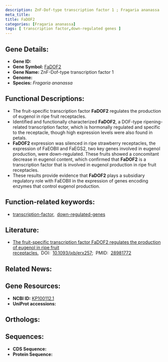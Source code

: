 ```yaml
---
description: ZnF-Dof-type transcription factor 1 ; Fragaria ananassa
meta_title:
title: FaDOF2
categories: [Fragaria ananassa]
tags: [ transcription factor,down-regulated genes ]
---
```


## Gene Details:
- **Gene ID:** []()
- **Gene Symbol:** <u>FaDOF2</u>
- **Gene Name:** ZnF-Dof-type transcription factor 1
- **Genome:** []()
- **Species:** *Fragaria ananassa*

## Functional Descriptions:
   - The fruit-specific transcription factor **FaDOF2** regulates the production of eugenol in ripe fruit receptacles.
   - Identified and functionally characterized **FaDOF2**, a DOF-type ripening-related transcription factor, which is hormonally regulated and specific to the receptacle, though high expression levels were also found in petals.
   - **FaDOF2** expression was silenced in ripe strawberry receptacles, the expression of FaEOBII and FaEGS2, two key genes involved in eugenol production, were down-regulated. These fruits showed a concomitant decrease in eugenol content, which confirmed that **FaDOF2** is a transcription factor that is involved in eugenol production in ripe fruit receptacles.
   - These results provide evidence that **FaDOF2** plays a subsidiary regulatory role with FaEOBII in the expression of genes encoding enzymes that control eugenol production.

## Function-related keywords:
   - [transcription-factor](/tags/transcription-factor/),&nbsp;&nbsp;[down-regulated-genes](/tags/down-regulated-genes/)

## Literature:
   - [The fruit-specific transcription factor FaDOF2 regulates the production of eugenol in ripe fruit receptacles.](https://doi.org/10.1093/jxb/erx257)&nbsp;&nbsp;DOI:&nbsp;&nbsp;[10.1093/jxb/erx257](https://doi.org/10.1093/jxb/erx257);&nbsp;&nbsp;PMID:&nbsp;&nbsp;[28981772](https://pubmed.ncbi.nlm.nih.gov/28981772/)

## Related News:

## Gene Resources:
- **NCBI ID:**  [KP100112.1](https://www.ncbi.nlm.nih.gov/gene/?term=KP100112.1)
- **UniProt accessions:**  [](https://www.uniprot.org/uniprotkb//entry)

## Orthologs:

## Sequences:
- **CDS Sequence:**
- **Protein Sequence:**
